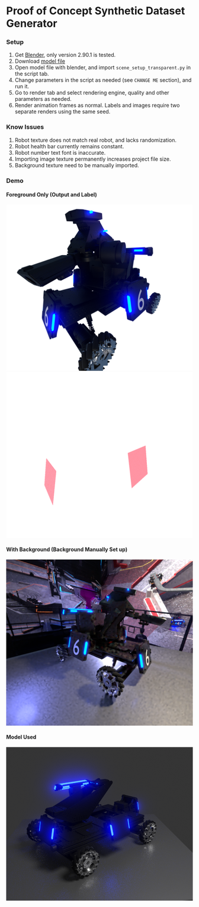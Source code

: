 # Proof of Concept Synthetic Dataset Generator 

### Setup
1. Get [Blender](https://www.blender.org/download/), only version 2.90.1 is tested. 
1. Download [model file](<https://uillinoisedu-my.sharepoint.com/personal/yixiaos3_illinois_edu/_layouts/15/onedrive.aspx?originalPath=aHR0cHM6Ly91aWxsaW5vaXNlZHUtbXkuc2hhcmVwb2ludC5jb20vOmY6L2cvcGVyc29uYWwveWl4aWFvczNfaWxsaW5vaXNfZWR1L0VrUWVuVVhWaWVsTWt1a2p1M1dGcjVjQm1veHBGRFFlQUZZek1fZUpFSExBVXc_cnRpbWU9WnQ4TmY2WkgyRWc&id=%2Fpersonal%2Fyixiaos3_illinois_edu%2FDocuments%2FRM 2021%2FAI Vision%2FDataset%2FSynthesis%2FBatch_Render_Infantry>)
1. Open model file with blender, and import `scene_setup_transparent.py` in the script tab.
1. Change parameters in the script as needed (see `CHANGE ME` section), and run it. 
1. Go to render tab and select rendering engine, quality and other parameters as needed. 
1. Render animation frames as normal. Labels and images require two separate renders using the same seed. 

### Know Issues
1. Robot texture does not match real robot, and lacks randomization.
1. Robot health bar currently remains constant. 
1. Robot number text font is inaccurate. 
1. Importing image texture permanently increases project file size. 
1. Background texture need to be manually imported.

### Demo
#### Foreground Only (Output and Label)
![fg1](./demo/out_0257.png)
![fg2](./demo/label_0257.png)

#### With Background (Background Manually Set up)
![bg1](./demo/with_bg.png)

#### Model Used 
![bg1](./demo/PoC.png)


